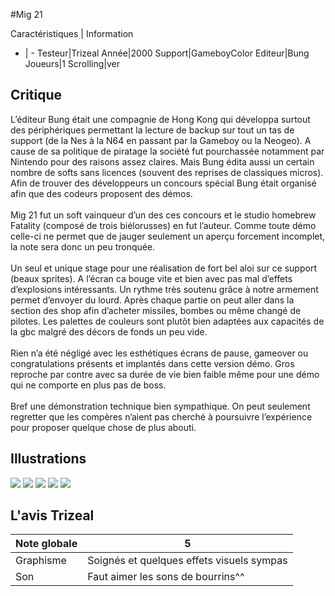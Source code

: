 #Mig 21

Caractéristiques | Information
- | -
Testeur|Trizeal
Année|2000
Support|GameboyColor
Editeur|Bung
Joueurs|1
Scrolling|ver

## Critique
L’éditeur Bung était une compagnie de Hong Kong qui développa surtout des périphériques permettant la lecture de backup sur tout un tas de support (de la Nes à la N64 en passant par la Gameboy ou la Neogeo). A cause de sa politique de piratage la société fut pourchassée notamment par Nintendo pour des raisons assez claires. Mais Bung édita aussi un certain nombre de softs sans licences (souvent des reprises de classiques micros). Afin de trouver des développeurs un concours spécial Bung était organisé afin que des codeurs proposent des démos.<br/><br/>Mig 21 fut un soft vainqueur d’un des ces concours et le studio homebrew Fatality (composé de trois biélorusses) en fut l’auteur. Comme toute démo celle-ci ne permet que de jauger seulement un aperçu forcement incomplet, la note sera donc un peu tronquée.<br/><br/>Un seul et unique stage pour une réalisation de fort bel aloi sur ce support (beaux sprites). A l’écran ca bouge vite et bien avec pas mal d’effets d’explosions intéressants. Un rythme très soutenu grâce à notre armement permet d’envoyer du lourd. Après chaque partie on peut aller dans la section des shop afin d’acheter missiles, bombes ou même changé de pilotes. Les palettes de couleurs sont plutôt bien adaptées aux capacités de la gbc malgré des décors de fonds un peu vide.<br/><br/>Rien n’a été négligé avec les esthétiques écrans de pause, gameover ou congratulations présents et implantés dans cette version démo. Gros reproche par contre avec sa durée de vie bien faible même pour une démo qui ne comporte en plus pas de boss.<br/><br/>Bref une démonstration technique bien sympathique. On peut seulement regretter que les compères n’aient pas cherché à poursuivre l’expérience pour proposer quelque chose de plus abouti. 

## Illustrations
![](http://www.shmup.com/images/thumbs/img_fiche_1_1446.png)
![](http://www.shmup.com/images/thumbs/img_fiche_2_1446.png)
![](http://www.shmup.com/images/thumbs/img_fiche_3_1446.png)
![](http://www.shmup.com/images/thumbs/)
![](http://www.shmup.com/images/thumbs/)

## L'avis Trizeal
Note globale|5
-|-
Graphisme|Soignés et quelques effets visuels sympas
Son|Faut aimer les sons de bourrins^^
